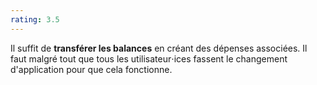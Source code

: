 ```yaml
---
rating: 3.5
---
```


Il suffit de **transférer les balances** en créant des dépenses associées. Il faut malgré tout que tous les utilisateur⋅ices fassent le changement d'application pour que cela fonctionne.
